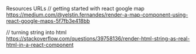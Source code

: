 
Resources URLs 
// getting started with react google map
https://medium.com/@yelstin.fernandes/render-a-map-component-using-react-google-maps-5f7fb3e418bb

// turning string into html
https://stackoverflow.com/questions/39758136/render-html-string-as-real-html-in-a-react-component
